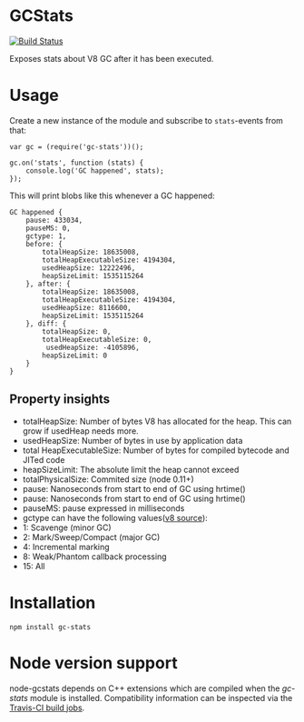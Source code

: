 # GCStats
[![Build Status](https://travis-ci.org/dainis/node-gcstats.svg?branch=master)](https://travis-ci.org/dainis/node-gcstats)

Exposes stats about V8 GC after it has been executed.

# Usage

Create a new instance of the module and subscribe to `stats`-events from that:

    var gc = (require('gc-stats'))();

    gc.on('stats', function (stats) {
        console.log('GC happened', stats);
    });

This will print blobs like this whenever a GC happened:

    GC happened {
        pause: 433034,
        pauseMS: 0,
        gctype: 1,
        before: {
            totalHeapSize: 18635008,
            totalHeapExecutableSize: 4194304,
            usedHeapSize: 12222496,
            heapSizeLimit: 1535115264
        }, after: {
            totalHeapSize: 18635008,
            totalHeapExecutableSize: 4194304,
            usedHeapSize: 8116600,
            heapSizeLimit: 1535115264
        }, diff: {
            totalHeapSize: 0,
            totalHeapExecutableSize: 0,
             usedHeapSize: -4105896,
            heapSizeLimit: 0
        }
    }

## Property insights
* totalHeapSize: Number of bytes V8 has allocated for the heap. This can grow if usedHeap needs more.
* usedHeapSize: Number of bytes in use by application data
* total HeapExecutableSize: Number of bytes for compiled bytecode and JITed code
* heapSizeLimit: The absolute limit the heap cannot exceed
* totalPhysicalSize: Commited size (node 0.11+)
* pause: Nanoseconds from start to end of GC using hrtime()
* pause: Nanoseconds from start to end of GC using hrtime()
* pauseMS: pause expressed in milliseconds
* gctype can have the following values([v8 source](https://github.com/nodejs/node/blob/master/deps/v8/include/v8.h#L5165-L5172)):
 * 1: Scavenge (minor GC)
 * 2: Mark/Sweep/Compact (major GC)
 * 4: Incremental marking
 * 8: Weak/Phantom callback processing
 * 15: All

# Installation

    npm install gc-stats

# Node version support
node-gcstats depends on C++ extensions which are compiled when the *gc-stats* module is installed. Compatibility information can be inspected via the [Travis-CI build jobs](https://travis-ci.org/dainis/node-gcstats/).
